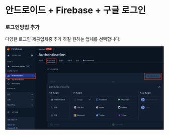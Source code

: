 # 안드로이드 + Firebase + 구글 로그인

### 로그인방법 추가
다양한 로그인 제공업체중 추가 하길 원하는 업체를 선택합니다.

<img src="images/firebase_authentication.png" alt="로그인추가방법" width="800">